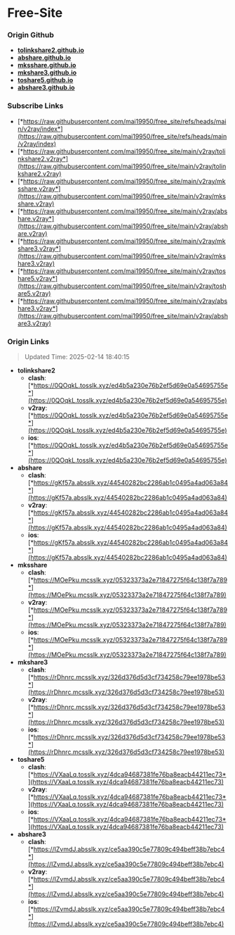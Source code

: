 # Free-Site

### Origin Github

- [**tolinkshare2.github.io**](https://github.com/tolinkshare2/tolinkshare2.github.io)
- [**abshare.github.io**](https://github.com/abshare/abshare.github.io)
- [**mksshare.github.io**](https://github.com/mksshare/mksshare.github.io)
- [**mkshare3.github.io**](https://github.com/mkshare3/mkshare3.github.io)
- [**toshare5.github.io**](https://github.com/toshare5/toshare5.github.io)
- [**abshare3.github.io**](https://github.com/abshare3/abshare3.github.io)

### Subscribe Links

- [*https://raw.githubusercontent.com/mai19950/free_site/refs/heads/main/v2ray/index*](https://raw.githubusercontent.com/mai19950/free_site/refs/heads/main/v2ray/index)
- [*https://raw.githubusercontent.com/mai19950/free_site/main/v2ray/tolinkshare2.v2ray*](https://raw.githubusercontent.com/mai19950/free_site/main/v2ray/tolinkshare2.v2ray)
- [*https://raw.githubusercontent.com/mai19950/free_site/main/v2ray/mksshare.v2ray*](https://raw.githubusercontent.com/mai19950/free_site/main/v2ray/mksshare.v2ray)
- [*https://raw.githubusercontent.com/mai19950/free_site/main/v2ray/abshare.v2ray*](https://raw.githubusercontent.com/mai19950/free_site/main/v2ray/abshare.v2ray)
- [*https://raw.githubusercontent.com/mai19950/free_site/main/v2ray/mkshare3.v2ray*](https://raw.githubusercontent.com/mai19950/free_site/main/v2ray/mkshare3.v2ray)
- [*https://raw.githubusercontent.com/mai19950/free_site/main/v2ray/toshare5.v2ray*](https://raw.githubusercontent.com/mai19950/free_site/main/v2ray/toshare5.v2ray)
- [*https://raw.githubusercontent.com/mai19950/free_site/main/v2ray/abshare3.v2ray*](https://raw.githubusercontent.com/mai19950/free_site/main/v2ray/abshare3.v2ray)

### Origin Links

> Updated Time: 2025-02-14 18:40:15

- **tolinkshare2**
  - **clash**: [*https://0QOqkL.tosslk.xyz/ed4b5a230e76b2ef5d69e0a54695755e*](https://0QOqkL.tosslk.xyz/ed4b5a230e76b2ef5d69e0a54695755e)
  - **v2ray**: [*https://0QOqkL.tosslk.xyz/ed4b5a230e76b2ef5d69e0a54695755e*](https://0QOqkL.tosslk.xyz/ed4b5a230e76b2ef5d69e0a54695755e)
  - **ios**: [*https://0QOqkL.tosslk.xyz/ed4b5a230e76b2ef5d69e0a54695755e*](https://0QOqkL.tosslk.xyz/ed4b5a230e76b2ef5d69e0a54695755e)
- **abshare**
  - **clash**: [*https://gKf57a.absslk.xyz/44540282bc2286ab1c0495a4ad063a84*](https://gKf57a.absslk.xyz/44540282bc2286ab1c0495a4ad063a84)
  - **v2ray**: [*https://gKf57a.absslk.xyz/44540282bc2286ab1c0495a4ad063a84*](https://gKf57a.absslk.xyz/44540282bc2286ab1c0495a4ad063a84)
  - **ios**: [*https://gKf57a.absslk.xyz/44540282bc2286ab1c0495a4ad063a84*](https://gKf57a.absslk.xyz/44540282bc2286ab1c0495a4ad063a84)
- **mksshare**
  - **clash**: [*https://MOePku.mcsslk.xyz/05323373a2e71847275f64c138f7a789*](https://MOePku.mcsslk.xyz/05323373a2e71847275f64c138f7a789)
  - **v2ray**: [*https://MOePku.mcsslk.xyz/05323373a2e71847275f64c138f7a789*](https://MOePku.mcsslk.xyz/05323373a2e71847275f64c138f7a789)
  - **ios**: [*https://MOePku.mcsslk.xyz/05323373a2e71847275f64c138f7a789*](https://MOePku.mcsslk.xyz/05323373a2e71847275f64c138f7a789)
- **mkshare3**
  - **clash**: [*https://rDhnrc.mcsslk.xyz/326d376d5d3cf734258c79ee1978be53*](https://rDhnrc.mcsslk.xyz/326d376d5d3cf734258c79ee1978be53)
  - **v2ray**: [*https://rDhnrc.mcsslk.xyz/326d376d5d3cf734258c79ee1978be53*](https://rDhnrc.mcsslk.xyz/326d376d5d3cf734258c79ee1978be53)
  - **ios**: [*https://rDhnrc.mcsslk.xyz/326d376d5d3cf734258c79ee1978be53*](https://rDhnrc.mcsslk.xyz/326d376d5d3cf734258c79ee1978be53)
- **toshare5**
  - **clash**: [*https://VXaaLq.tosslk.xyz/4dca94687381fe76ba8eacb44211ec73*](https://VXaaLq.tosslk.xyz/4dca94687381fe76ba8eacb44211ec73)
  - **v2ray**: [*https://VXaaLq.tosslk.xyz/4dca94687381fe76ba8eacb44211ec73*](https://VXaaLq.tosslk.xyz/4dca94687381fe76ba8eacb44211ec73)
  - **ios**: [*https://VXaaLq.tosslk.xyz/4dca94687381fe76ba8eacb44211ec73*](https://VXaaLq.tosslk.xyz/4dca94687381fe76ba8eacb44211ec73)
- **abshare3**
  - **clash**: [*https://IZvmdJ.absslk.xyz/ce5aa390c5e77809c494beff38b7ebc4*](https://IZvmdJ.absslk.xyz/ce5aa390c5e77809c494beff38b7ebc4)
  - **v2ray**: [*https://IZvmdJ.absslk.xyz/ce5aa390c5e77809c494beff38b7ebc4*](https://IZvmdJ.absslk.xyz/ce5aa390c5e77809c494beff38b7ebc4)
  - **ios**: [*https://IZvmdJ.absslk.xyz/ce5aa390c5e77809c494beff38b7ebc4*](https://IZvmdJ.absslk.xyz/ce5aa390c5e77809c494beff38b7ebc4)
